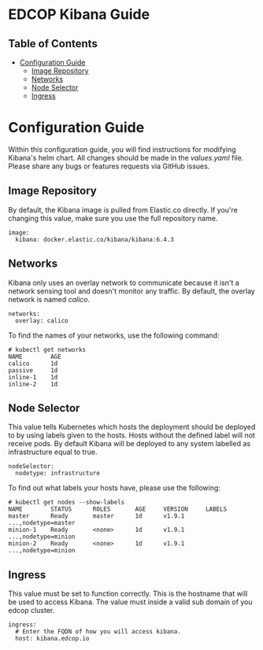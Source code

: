 # EDCOP Kibana Guide

Table of Contents
-----------------

* [Configuration Guide](#configuration-guide)
	* [Image Repository](#image-repository)
	* [Networks](#networks)
	* [Node Selector](#node-selector)
	* [Ingress](#ingress)

# Configuration Guide

Within this configuration guide, you will find instructions for modifying Kibana's helm chart. All changes should be made in the *values.yaml* file.
Please share any bugs or features requests via GitHub issues.

## Image Repository

By default, the Kibana image is pulled from Elastic.co directly. If you're changing this value, make sure you use the full repository name.

```
image:
  kibana: docker.elastic.co/kibana/kibana:6.4.3
```

## Networks

Kibana only uses an overlay network to communicate because it isn't a network sensing tool and doesn't monitor any traffic. By default, the overlay network is named *calico*.

```
networks:
  overlay: calico
```

To find the names of your networks, use the following command:

```
# kubectl get networks
NAME		AGE
calico		1d
passive		1d
inline-1	1d
inline-2	1d
```

## Node Selector

This value tells Kubernetes which hosts the deployment should be deployed to by using labels given to the hosts. Hosts without the defined label will not receive pods. By default Kibana will be deployed to any system labelled as infrastructure equal to true.

```
nodeSelector:
  nodetype: infrastructure
```

To find out what labels your hosts have, please use the following:
```
# kubectl get nodes --show-labels
NAME		STATUS		ROLES		AGE		VERSION		LABELS
master 		Ready		master		1d		v1.9.1		...,nodetype=master
minion-1	Ready		<none>		1d		v1.9.1		...,nodetype=minion
minion-2	Ready		<none>		1d		v1.9.1		...,nodetype=minion
```
## Ingress

This value must be set to function correctly.  This is the hostname that will be used to access Kibana.  The value must inside a valid sub domain of you edcop cluster.

```
ingress:
  # Enter the FQDN of how you will access kibana.
  host: kibana.edcop.io  
```
